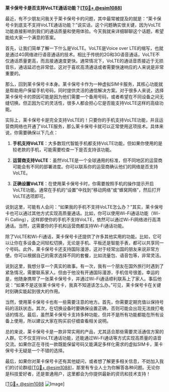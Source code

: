 **莱卡保号卡是否支持VoLTE通话功能？[[TG💪+ @esim1088](https://t.me/s/esim1088)]**

最近，有不少朋友问我关于莱卡保号卡的问题，其中最常被提及的就是：“莱卡保号卡到底支不支持VoLTE通话功能？”说实话，这个问题确实很关键，因为VoLTE功能直接影响到我们的通话质量和使用体验。今天我就来详细聊聊这个话题，希望能给大家一个满意的答案。

首先，让我们简单了解一下什么是VoLTE。VoLTE是Voice over LTE的缩写，也就是通过4G网络进行语音通话的技术。相比于传统的2G和3G语音通话，VoLTE不仅通话质量更高，而且接通速度更快。通常情况下，VoLTE的通话音质接近于无损音乐，通话延迟也非常低，这对于喜欢高清通话或者需要快速响应的人来说是非常重要的。

那么，回到莱卡保号卡本身。莱卡保号卡作为一种虚拟SIM卡服务，其核心功能就是帮助用户保留手机号码，同时提供灵活的通信解决方案。对于很多人来说，选择莱卡保号卡的原因可能是因为他们需要一个备用号码，或者希望在不同设备之间无缝切换。但正因为它的灵活性，很多人都会担心它是否能支持VoLTE这样的高级功能。

实际上，莱卡保号卡是完全支持VoLTE的！只要你的手机支持VoLTE功能，并且运营商网络也开通了VoLTE服务，那么莱卡保号卡就可以正常使用这项技术。具体来说，你需要确保以下几点：

1. **手机支持VoLTE**：大多数现代智能手机都支持VoLTE功能，但如果你使用的是较老款的手机，可能需要检查一下是否支持该功能。
   
2. **运营商支持VoLTE**：虽然VoLTE是一个全球通用的标准，但不同地区的运营商可能会有不同的部署进度。你可以联系你的运营商确认他们的网络是否支持VoLTE。

3. **正确设置VoLTE**：在使用莱卡保号卡时，你需要按照手机的操作提示开启VoLTE功能。通常在手机的“设置”中找到“移动网络”或“蜂窝网络”，然后打开VoLTE选项即可。

说到这里，可能有人会问：“如果我的手机不支持VoLTE怎么办？”其实，莱卡保号卡也可以通过其他方式实现高质量通话。比如，你可以使用Wi-Fi通话功能（Wi-Fi Calling），这样即使你的手机不支持VoLTE，依然可以通过Wi-Fi网络进行高清通话。当然，这需要你的手机和运营商都支持Wi-Fi通话功能。

除了VoLTE和Wi-Fi通话，莱卡保号卡还提供了许多其他实用的功能。比如，它可以让你在多设备之间轻松切换，无论是手机、平板还是智能手表，都可以共享同一个号码。此外，莱卡保号卡还支持国际漫游，这对于经常出国的朋友来说非常方便。你可以根据自己的需求选择不同的套餐，比如流量包、语音包等，非常灵活。

说到这里，我想分享一个真实的故事。有一次，我有一个朋友在国外旅行时遇到了紧急情况，需要联系家人。但由于他没有开通国际漫游，手机信号很差。幸运的是，他随身携带了一张莱卡保号卡，并通过Wi-Fi通话顺利联系上了家人。事后他说：“如果不是这张莱卡保号卡，我真不知道该怎么办。”可见，莱卡保号卡在关键时刻确实能起到很大的作用。

当然，使用莱卡保号卡也有一些需要注意的地方。首先，你需要定期充值以保持号码的活跃状态。其次，在切换设备时要确保设置正确，否则可能会出现无法拨打电话的情况。最后，虽然莱卡保号卡支持多种功能，但并不是所有功能都能在所有设备上使用，所以建议大家在购买前仔细查看相关说明。

总的来说，莱卡保号卡是一款非常实用的产品，尤其适合那些需要灵活通信方案的人群。它不仅支持VoLTE通话功能，还能通过Wi-Fi通话等方式实现高质量的语音交流。如果你正在寻找一款既能保留号码又能满足多样化需求的虚拟SIM卡，莱卡保号卡无疑是一个不错的选择。

最后，如果你对莱卡保号卡还有其他疑问，或者想了解更多相关信息，不妨加入我们的讨论群组[[TG💪+ @esim1088](https://t.me/s/esim1088)]，那里有专业人士为你解答各种问题。无论你是科技爱好者，还是普通用户，这里都会为你提供最新的资讯和技术支持！

[[TG💪+ @esim1088](https://t.me/s/esim1088) ![Image](https://i.postimg.cc/4NQfJmqS/Snipaste-2025-05-13-00-14-12.png)]